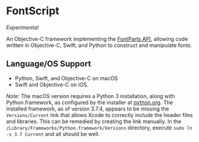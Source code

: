 #  FontScript

_Experimental_

An Objective-C framework implementing the [FontParts API](http://fontparts.readthedocs.io/), allowing
code written in Objective-C, Swift, and Python to construct and manipulate fonts. 

## Language/OS Support
- Python, Swift, and Objective-C on macOS
- Swift and Objective-C on iOS. 

_Note_: The macOS version requires a Python 3 installation, along with Python.framework, as configured by the installer
at [python.org](https://www.python.org/downloads/mac-osx/). The installed framework, as of version 3.7.4, appears to be missing the `Versions/Current` link that allows Xcode to correctly include the header files and libraries. This can be remedied by creating the link manually. In the `/Library/Frameworks/Python.framework/Versions` directory, execute `sudo ln -s 3.7 Current` and all should be well.
